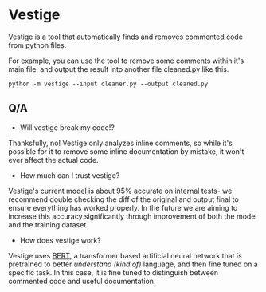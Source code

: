 # Vestige

Vestige is a tool that automatically finds and removes commented code from python files.

For example, you can use the tool to remove some comments within it's main file, and output the result into another file cleaned.py like this.
```
python -m vestige --input cleaner.py --output cleaned.py
```

## Q/A
- Will vestige break my code!?

Thanksfully, no! Vestige only analyzes inline comments, so while it's possible for it to remove some inline documentation by mistake, it won't ever affect the actual code.
- How much can I trust vestige?

Vestige's current model is about 95% accurate on internal tests- we recommend double checking the diff of the original and output final to ensure everything has worked properly.  In the future we are aiming to increase this accuracy significantly through improvement of both the model and the training dataset.

- How does vestige work?

Vestige uses [BERT](https://arxiv.org/abs/1810.04805), a transformer based artificial neural network that is pretrained to better *understand (kind of)* language, and then fine tuned on a specific task.  In this case, it is fine tuned to distinguish between commented code and useful documentation.
